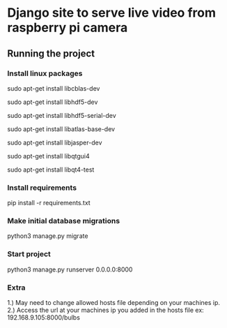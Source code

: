 # Django site to serve live video from raspberry pi camera

## Running the project

### Install linux packages

sudo apt-get install libcblas-dev 

sudo apt-get install libhdf5-dev

sudo apt-get install libhdf5-serial-dev

sudo apt-get install libatlas-base-dev

sudo apt-get install libjasper-dev 

sudo apt-get install libqtgui4 

sudo apt-get install libqt4-test


### Install requirements 
pip install -r requirements.txt

### Make initial database migrations  
python3 manage.py migrate

### Start project
python3 manage.py runserver 0.0.0.0:8000

### Extra 
1.) May need to change allowed hosts file depending on your machines ip. 
2.) Access the url at your machines ip you added in the hosts file ex: 192.168.9.105:8000/bulbs
